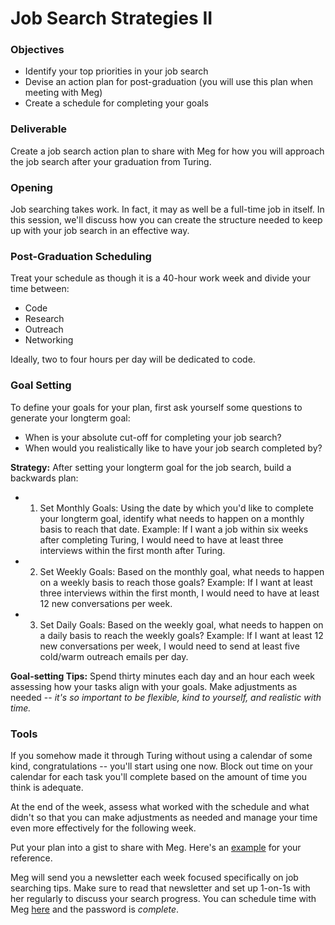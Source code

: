 # Job Search Strategies II

### Objectives
* Identify your top priorities in your job search 
* Devise an action plan for post-graduation (you will use this plan when meeting with Meg)
* Create a schedule for completing your goals

### Deliverable
Create a job search action plan to share with Meg for how you will approach the job search after your graduation from Turing. 

### Opening
Job searching takes work. In fact, it may as well be a full-time job in itself. In this session, we'll discuss how you can create the structure needed to keep up with your job search in an effective way. 

### Post-Graduation Scheduling
Treat your schedule as though it is a 40-hour work week and divide your time between:

* Code
* Research
* Outreach
* Networking

Ideally, two to four hours per day will be dedicated to code. 

### Goal Setting
To define your goals for your plan, first ask yourself some questions to generate your longterm goal:

- When is your absolute cut-off for completing your job search?
- When would you realistically like to have your job search completed by?

**Strategy:** After setting your longterm goal for the job search, build a backwards plan:

- 1. Set Monthly Goals: Using the date by which you'd like to complete your longterm goal, identify what needs to happen on a monthly basis to reach that date.
	Example: If I want a job within six weeks after completing Turing, I would need to have at least three interviews within the first month after Turing.
- 2. Set Weekly Goals: Based on the monthly goal, what needs to happen on a weekly basis to reach those goals?
	Example: If I want at least three interviews within the first month, I would need to have at least 12 new conversations per week.
- 3. Set Daily Goals: Based on the weekly goal, what needs to happen on a daily basis to reach the weekly goals?
	Example: If I want at least 12 new conversations per week, I would need to send at least five cold/warm outreach emails per day.

**Goal-setting Tips:** Spend thirty minutes each day and an hour each week assessing how your tasks align with your goals. Make adjustments as needed -- *it's so important to be flexible, kind to yourself, and realistic with time.*

### Tools
If you somehow made it through Turing without using a calendar of some kind, congratulations -- you'll start using one now. Block out time on your calendar for each task you'll complete based on the amount of time you think is adequate. 

At the end of the week, assess what worked with the schedule and what didn't so that you can make adjustments as needed and manage your time even more effectively for the following week. 

Put your plan into a gist to share with Meg. Here's an [example](https://gist.github.com/kjs222/7ef5e79a71eedf9d8c8d401da1e687c7) for your reference. 

Meg will send you a newsletter each week focused specifically on job searching tips. Make sure to read that newsletter and set up 1-on-1s with her regularly to discuss your search progress. You can schedule time with Meg [here](https://megstew.youcanbook.me/index.jsp) and the password is *complete*.
